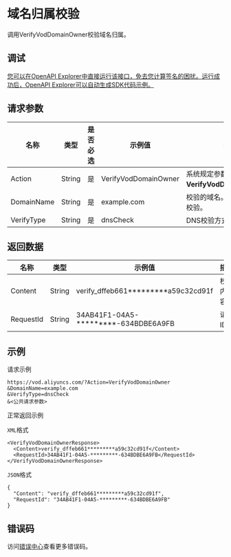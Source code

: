 # 域名归属校验

调用VerifyVodDomainOwner校验域名归属。

## 调试

[您可以在OpenAPI Explorer中直接运行该接口，免去您计算签名的困扰。运行成功后，OpenAPI Explorer可以自动生成SDK代码示例。](https://api.aliyun.com/#product=vod&api=VerifyVodDomainOwner&type=RPC&version=2017-03-21)

## 请求参数

|名称|类型|是否必选|示例值|描述|
|--|--|----|---|--|
|Action|String|是|VerifyVodDomainOwner|系统规定参数。取值：**VerifyVodDomainOwner**。 |
|DomainName|String|是|example.com|校验的域名。仅支持单域名校验。 |
|VerifyType|String|是|dnsCheck|DNS校验方式。 |

## 返回数据

|名称|类型|示例值|描述|
|--|--|---|--|
|Content|String|verify\_dffeb661\*\*\*\*\*\*\*\*\*a59c32cd91f|校验内容。 |
|RequestId|String|34AB41F1-04A5-\*\*\*\*\*\*\*\*\*-634BDBE6A9FB|请求ID。 |

## 示例

请求示例

```
https://vod.aliyuncs.com/?Action=VerifyVodDomainOwner
&DomainName=example.com
&VerifyType=dnsCheck
&<公共请求参数>
```

正常返回示例

`XML`格式

```
<VerifyVodDomainOwnerResponse>
  <Content>verify_dffeb661*********a59c32cd91f</Content>
  <RequestId>34AB41F1-04A5-*********-634BDBE6A9FB</RequestId>
</VerifyVodDomainOwnerResponse>
```

`JSON`格式

```
{
  "Content": "verify_dffeb661*********a59c32cd91f",
  "RequestId": "34AB41F1-04A5-*********-634BDBE6A9FB"
}
```

## 错误码

访问[错误中心](https://error-center.alibabacloud.com/status/product/vod)查看更多错误码。

